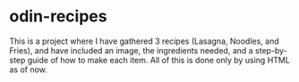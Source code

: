 # odin-recipes
This is a project where I have gathered 3 recipes (Lasagna, Noodles, and Fries), and have included an image, the ingredients needed, and a  step-by-step guide of how to make each item. All of this is done only by using HTML as of now.
